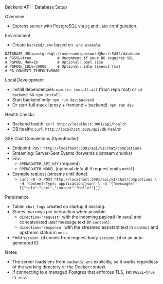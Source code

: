 Backend API - Database Setup

Overview
- Express server with PostgreSQL via `pg` and `.env` configuration.

Environment
- Create `backend/.env` based on `.env.example`:

```
DATABASE_URL=postgresql://username:password@host:5432/database
# PGSSL=true            # Uncomment if your DB requires SSL
# PGPOOL_MAX=10         # Optional: pool size
# PGPOOL_IDLE=30000     # Optional: idle timeout (ms)
# PG_CONNECT_TIMEOUT=5000
```

Local Development
- Install dependencies: `npm run install:all` (from repo root) or `cd backend && npm install`.
- Start backend only: `npm run dev:backend`
- Or start full stack (proxy + frontend + backend): `npm run dev`

Health Checks
- Backend health: `curl http://localhost:3001/api/health`
- DB health: `curl http://localhost:3001/api/db-health`

SSE Chat Completions (OpenRouter)
- Endpoint: `POST http://localhost:3001/api/v1/chat/completions`
- Streaming: Server-Sent Events (forwards upstream chunks)
- Env:
  - `OPENROUTER_API_KEY` (required)
  - `OPENROUTER_MODEL` (optional default if request omits `model`)
- Example request (streams until done):
  - `curl -N -X POST http://localhost:3001/api/v1/chat/completions \
     -H 'Content-Type: application/json' \
     -d '{"messages":[{"role":"user","content":"Hello!"}]}'`

Persistence
- Table: `chat_logs` created on startup if missing.
- Stores two rows per interaction when possible:
  - `direction='request'` with the incoming payload (in `meta`) and concatenated user message text (in `content`).
  - `direction='response'` with the streamed assistant text in `content` and upstream status in `meta`.
- Field `session_id` comes from request body `session_id` or an auto-generated ID.


Notes
- The server loads env from `backend/.env` explicitly, so it works regardless of the working directory or the Docker context.
- If connecting to a managed Postgres that enforces TLS, set `PGSSL=true` in `.env`.
